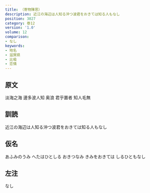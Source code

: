 ```yaml
---
title: （寄物陳思）
description: 近江の海辺は人知る沖つ波君をおきては知る人もなし
position: 3027
category: 巻12
version: '1.0'
volume: 12
comparison:
- なし
keywords:
- 地名
- 滋賀県
- 比喩
- 恋情
---
```


## 原文

淡海之海 邊多波人知 奥浪 君乎置者 知人毛無

## 訓読

近江の海辺は人知る沖つ波君をおきては知る人もなし

## 仮名

あふみのうみ へたはひとしる おきつなみ きみをおきては しるひともなし

## 左注

なし
